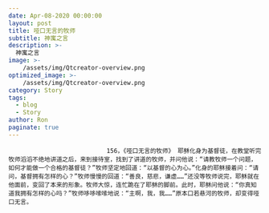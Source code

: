 ```yaml
---
date: Apr-08-2020 00:00:00
layout: post
title: 哑口无言的牧师
subtitle: 神寓之言
description: >-
  神寓之言
image: >-
    /assets/img/Qtcreator-overview.png
optimized_image: >-
    /assets/img/Qtcreator-overview.png
category: Story
tags:
  - blog
  - Story
author: Ron
paginate: true
---
```


							　　156，《哑口无言的牧师》 耶稣化身为基督徒，在教堂听完牧师滔滔不绝地讲道之后，来到接待室，找到了讲道的牧师，并问他说：“请教牧师一个问题，如何才能做一个合格的基督徒？”牧师坚定地回道：“以基督的心为心。”化身的耶稣接着问：“请问，基督拥有怎样的心？”牧师慢慢的回道：“善良，慈悲，谦虚……”还没等牧师说完，耶稣就在他面前，变回了本来的形象。牧师大惊，连忙跪在了耶稣的脚前。此时，耶稣问他说：“你真知道我拥有怎样的心吗？”牧师哆哆嗦嗦地说：“主啊，我，我……”原本口若悬河的牧师，却变得哑口无言。
